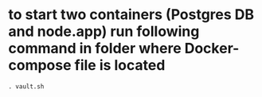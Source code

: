 # to start two containers (Postgres DB and node.app) run following command in folder where Docker-compose file is located
`. vault.sh`
